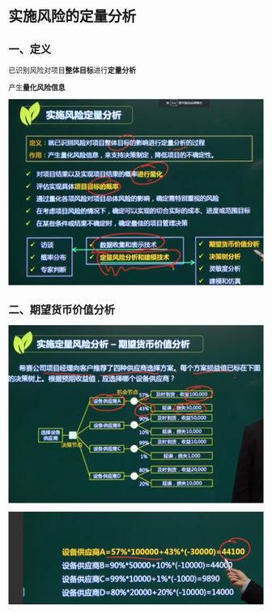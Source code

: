 # 实施风险的定量分析

## 一、定义

已识别风险对项目**整体目标**进行**定量分析**

产生**量化风险信息**

![image-20210420162705318](../picture/image-20210420162705318.png)





## 二、期望货币价值分析

![image-20210420162904058](../picture/image-20210420162904058.png)



![image-20210420163107667](../picture/image-20210420163107667.png)











